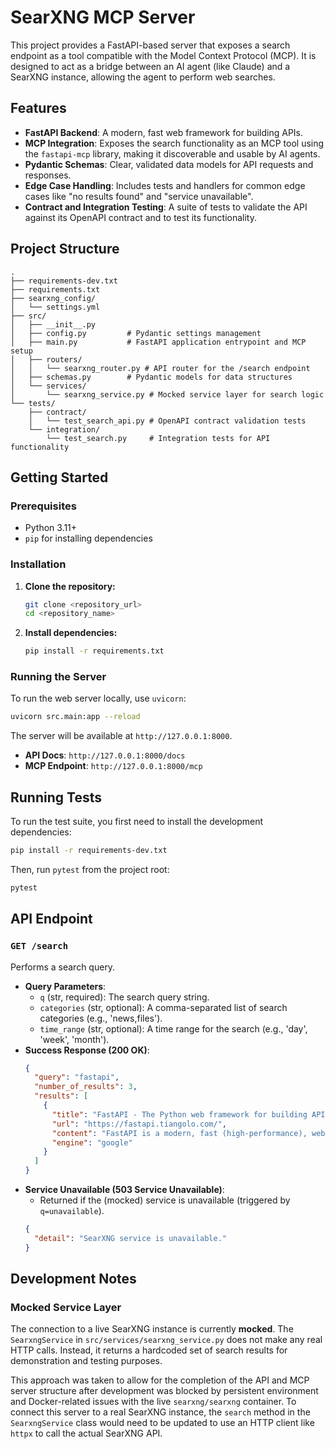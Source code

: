 # SearXNG MCP Server

This project provides a FastAPI-based server that exposes a search endpoint as a tool compatible with the Model Context Protocol (MCP). It is designed to act as a bridge between an AI agent (like Claude) and a SearXNG instance, allowing the agent to perform web searches.

## Features

-   **FastAPI Backend**: A modern, fast web framework for building APIs.
-   **MCP Integration**: Exposes the search functionality as an MCP tool using the `fastapi-mcp` library, making it discoverable and usable by AI agents.
-   **Pydantic Schemas**: Clear, validated data models for API requests and responses.
-   **Edge Case Handling**: Includes tests and handlers for common edge cases like "no results found" and "service unavailable".
-   **Contract and Integration Testing**: A suite of tests to validate the API against its OpenAPI contract and to test its functionality.

## Project Structure

```
.
├── requirements-dev.txt
├── requirements.txt
├── searxng_config/
│   └── settings.yml
├── src/
│   ├── __init__.py
│   ├── config.py         # Pydantic settings management
│   ├── main.py           # FastAPI application entrypoint and MCP setup
│   ├── routers/
│   │   └── searxng_router.py # API router for the /search endpoint
│   ├── schemas.py        # Pydantic models for data structures
│   └── services/
│       └── searxng_service.py # Mocked service layer for search logic
└── tests/
    ├── contract/
    │   └── test_search_api.py # OpenAPI contract validation tests
    └── integration/
        └── test_search.py     # Integration tests for API functionality
```

## Getting Started

### Prerequisites

-   Python 3.11+
-   `pip` for installing dependencies

### Installation

1.  **Clone the repository:**
    ```bash
    git clone <repository_url>
    cd <repository_name>
    ```

2.  **Install dependencies:**
    ```bash
    pip install -r requirements.txt
    ```

### Running the Server

To run the web server locally, use `uvicorn`:

```bash
uvicorn src.main:app --reload
```

The server will be available at `http://127.0.0.1:8000`.

-   **API Docs**: `http://127.0.0.1:8000/docs`
-   **MCP Endpoint**: `http://127.0.0.1:8000/mcp`

## Running Tests

To run the test suite, you first need to install the development dependencies:

```bash
pip install -r requirements-dev.txt
```

Then, run `pytest` from the project root:

```bash
pytest
```

## API Endpoint

### `GET /search`

Performs a search query.

-   **Query Parameters**:
    -   `q` (str, required): The search query string.
    -   `categories` (str, optional): A comma-separated list of search categories (e.g., 'news,files').
    -   `time_range` (str, optional): A time range for the search (e.g., 'day', 'week', 'month').
-   **Success Response (200 OK)**:
    ```json
    {
      "query": "fastapi",
      "number_of_results": 3,
      "results": [
        {
          "title": "FastAPI - The Python web framework for building APIs",
          "url": "https://fastapi.tiangolo.com/",
          "content": "FastAPI is a modern, fast (high-performance), web framework...",
          "engine": "google"
        }
      ]
    }
    ```
-   **Service Unavailable (503 Service Unavailable)**:
    -   Returned if the (mocked) service is unavailable (triggered by `q=unavailable`).
    ```json
    {
      "detail": "SearXNG service is unavailable."
    }
    ```

## Development Notes

### Mocked Service Layer

The connection to a live SearXNG instance is currently **mocked**. The `SearxngService` in `src/services/searxng_service.py` does not make any real HTTP calls. Instead, it returns a hardcoded set of search results for demonstration and testing purposes.

This approach was taken to allow for the completion of the API and MCP server structure after development was blocked by persistent environment and Docker-related issues with the live `searxng/searxng` container. To connect this server to a real SearXNG instance, the `search` method in the `SearxngService` class would need to be updated to use an HTTP client like `httpx` to call the actual SearXNG API.
